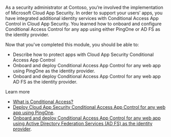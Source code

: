 As a security administrator at Contoso, you’re involved the implementation of Microsoft Cloud App Security. In order to support your users’ apps, you have integrated additional identity services with Conditional Access App Control in Cloud App Security. You learned how to onboard and configure Conditional Access Control for any app using either PingOne or AD FS as the identity provider.

Now that you've completed this module, you should be able to:

- Describe how to protect apps with Cloud App Security Conditional Access App Control
- Onboard and deploy Conditional Access App Control for any web app using PingOne as the identity provider.
- Onboard and deploy Conditional Access App Control for any web app AD FS as the identity provider.

Learn more
- [What is Conditional Access?]( https://docs.microsoft.com/en-us/azure/active-directory/conditional-access/overview?azure-portal=true)
- [Deploy Cloud App Security Conditional Access App Control for any web app using PingOne]( https://docs.microsoft.com/en-us/cloud-app-security/proxy-idp-examples?azure-portal=true).
- [Onboard and deploy Conditional Access App Control for any web app using Active Directory Federation Services (AD FS) as the identity provider](https://docs.microsoft.com/en-us/cloud-app-security/proxy-idp-adfs).
